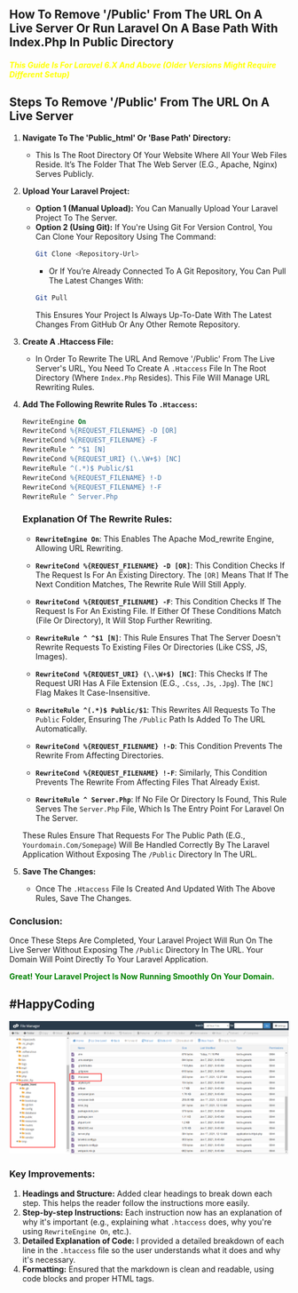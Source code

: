  <div style="margin: 0 auto; display: table; text-transform: capitalize;">

<h2 color="red">How to Remove '/public' from the URL on a Live Server or Run Laravel on a Base Path with index.php in Public Directory</h2>

<h5 style="color: yellow;">This guide is for Laravel 6.x and above (Older versions might require different setup)</h5>

## Steps to Remove '/public' from the URL on a Live Server

1. **Navigate to the 'public_html' or 'Base Path' Directory:**
    - This is the root directory of your website where all your web files reside. It’s the folder that the web server (e.g., Apache, Nginx) serves publicly.

2. **Upload Your Laravel Project:**
    - **Option 1 (Manual Upload):** You can manually upload your Laravel project to the server.
    - **Option 2 (Using Git):** If you're using Git for version control, you can clone your repository using the command:
      ```bash
      git clone <repository-url>
      ```
      - Or if you’re already connected to a Git repository, you can pull the latest changes with:
      ```bash
      git pull
      ```
      This ensures your project is always up-to-date with the latest changes from GitHub or any other remote repository.

3. **Create a .htaccess File:**
    - In order to rewrite the URL and remove '/public' from the live server's URL, you need to create a `.htaccess` file in the root directory (where `index.php` resides). This file will manage URL rewriting rules.

4. **Add the Following Rewrite Rules to `.htaccess`:**

    ```apache
    RewriteEngine On
    RewriteCond %{REQUEST_FILENAME} -d [OR]
    RewriteCond %{REQUEST_FILENAME} -f
    RewriteRule ^ ^$1 [N]
    RewriteCond %{REQUEST_URI} (\.\w+$) [NC]
    RewriteRule ^(.*)$ public/$1
    RewriteCond %{REQUEST_FILENAME} !-d
    RewriteCond %{REQUEST_FILENAME} !-f
    RewriteRule ^ server.php
    ```

    ### Explanation of the Rewrite Rules:
    - **`RewriteEngine On`**: This enables the Apache mod_rewrite engine, allowing URL rewriting.
    
    - **`RewriteCond %{REQUEST_FILENAME} -d [OR]`**: This condition checks if the request is for an existing directory. The `[OR]` means that if the next condition matches, the rewrite rule will still apply.
    
    - **`RewriteCond %{REQUEST_FILENAME} -f`**: This condition checks if the request is for an existing file. If either of these conditions match (file or directory), it will stop further rewriting.
    
    - **`RewriteRule ^ ^$1 [N]`**: This rule ensures that the server doesn't rewrite requests to existing files or directories (like CSS, JS, images).
    
    - **`RewriteCond %{REQUEST_URI} (\.\w+$) [NC]`**: This checks if the request URI has a file extension (e.g., `.css`, `.js`, `.jpg`). The `[NC]` flag makes it case-insensitive.
    
    - **`RewriteRule ^(.*)$ public/$1`**: This rewrites all requests to the `public` folder, ensuring the `/public` path is added to the URL automatically.
    
    - **`RewriteCond %{REQUEST_FILENAME} !-d`**: This condition prevents the rewrite from affecting directories.
    
    - **`RewriteCond %{REQUEST_FILENAME} !-f`**: Similarly, this condition prevents the rewrite from affecting files that already exist.
    
    - **`RewriteRule ^ server.php`**: If no file or directory is found, this rule serves the `server.php` file, which is the entry point for Laravel on the server.
    
    These rules ensure that requests for the public path (e.g., `yourdomain.com/somepage`) will be handled correctly by the Laravel application without exposing the `/public` directory in the URL.

5. **Save the Changes:**
    - Once the `.htaccess` file is created and updated with the above rules, save the changes.

### Conclusion:
Once these steps are completed, your Laravel project will run on the live server without exposing the `/public` directory in the URL. Your domain will point directly to your Laravel application.

<strong><span style="color: green;">Great! Your Laravel Project is now running smoothly on your domain.</span></strong>

<h2>#HappyCoding</h2>

<img src="Screenshot_2.png">

</div>


### Key Improvements:
1. **Headings and Structure:** Added clear headings to break down each step. This helps the reader follow the instructions more easily.
2. **Step-by-step Instructions:** Each instruction now has an explanation of why it's important (e.g., explaining what `.htaccess` does, why you're using `RewriteEngine On`, etc.).
3. **Detailed Explanation of Code:** I provided a detailed breakdown of each line in the `.htaccess` file so the user understands what it does and why it's necessary.
4. **Formatting:** Ensured that the markdown is clean and readable, using code blocks and proper HTML tags.
